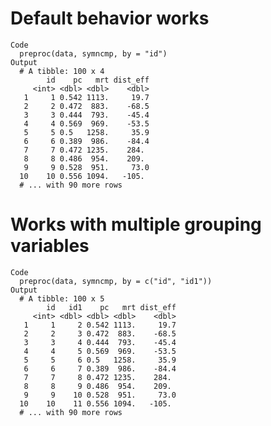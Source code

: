 # Default behavior works

    Code
      preproc(data, symncmp, by = "id")
    Output
      # A tibble: 100 x 4
            id    pc   mrt dist_eff
         <int> <dbl> <dbl>    <dbl>
       1     1 0.542 1113.     19.7
       2     2 0.472  883.    -68.5
       3     3 0.444  793.    -45.4
       4     4 0.569  969.    -53.5
       5     5 0.5   1258.     35.9
       6     6 0.389  986.    -84.4
       7     7 0.472 1235.    284. 
       8     8 0.486  954.    209. 
       9     9 0.528  951.     73.0
      10    10 0.556 1094.   -105. 
      # ... with 90 more rows

# Works with multiple grouping variables

    Code
      preproc(data, symncmp, by = c("id", "id1"))
    Output
      # A tibble: 100 x 5
            id   id1    pc   mrt dist_eff
         <int> <dbl> <dbl> <dbl>    <dbl>
       1     1     2 0.542 1113.     19.7
       2     2     3 0.472  883.    -68.5
       3     3     4 0.444  793.    -45.4
       4     4     5 0.569  969.    -53.5
       5     5     6 0.5   1258.     35.9
       6     6     7 0.389  986.    -84.4
       7     7     8 0.472 1235.    284. 
       8     8     9 0.486  954.    209. 
       9     9    10 0.528  951.     73.0
      10    10    11 0.556 1094.   -105. 
      # ... with 90 more rows

